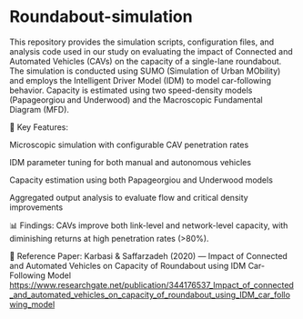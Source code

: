 # Roundabout-simulation
This repository provides the simulation scripts, configuration files, and analysis code used in our study on evaluating the impact of Connected and Automated Vehicles (CAVs) on the capacity of a single-lane roundabout. The simulation is conducted using SUMO (Simulation of Urban MObility) and employs the Intelligent Driver Model (IDM) to model car-following behavior. Capacity is estimated using two speed-density models (Papageorgiou and Underwood) and the Macroscopic Fundamental Diagram (MFD).

📌 Key Features:

Microscopic simulation with configurable CAV penetration rates

IDM parameter tuning for both manual and autonomous vehicles

Capacity estimation using both Papageorgiou and Underwood models

Aggregated output analysis to evaluate flow and critical density improvements

📊 Findings: CAVs improve both link-level and network-level capacity, with diminishing returns at high penetration rates (>80%).

📄 Reference Paper:
Karbasi & Saffarzadeh (2020) — Impact of Connected and Automated Vehicles on Capacity of Roundabout using IDM Car-Following Model 
https://www.researchgate.net/publication/344176537_Impact_of_connected_and_automated_vehicles_on_capacity_of_roundabout_using_IDM_car_following_model

